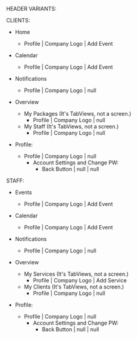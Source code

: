 HEADER VARIANTS:

CLIENTS:

- Home
    - Profile | Company Logo | Add Event
- Calendar
    - Profile | Company Logo | Add Event
- Notifications
    - Profile | Company Logo | null
- Overview
    - My Packages (It's TabViews, not a screen.)
        - Profile | Company Logo | null
    - My Staff (It's TabViews, not a screen.)
        - Profile | Company Logo | null
        
- Profile:
    - Profile | Company Logo | null
        - Account Settings and Change PW:
            - Back Button | null | null

STAFF:

- Events
    - Profile | Company Logo | Add Event
- Calendar
    - Profile | Company Logo | Add Event
- Notifications
    - Profile | Company Logo | null
- Overview
    - My Services (It's TabViews, not a screen.)
        - Profile | Company Logo | Add Service
    - My Clients (It's TabViews, not a screen.)
        - Profile | Company Logo | null

- Profile:
    - Profile | Company Logo | null
        - Account Settings and Change PW:
            - Back Button | null | null



